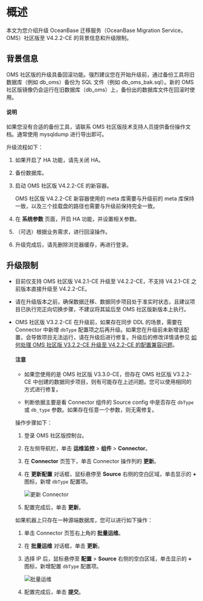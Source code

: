 # 概述

本文为您介绍升级 OceanBase 迁移服务（OceanBase Migration Service，OMS）社区版至 V4.2.2-CE 的背景信息和升级限制。

## 背景信息

OMS 社区版的升级具备回滚功能。强烈建议您在开始升级前，通过备份工具将旧数据库（例如 db_oms）备份为 SQL 文件（例如 db_oms_bak.sql）。新的 OMS 社区版镜像仍会运行在旧数据库（db_oms）上，备份出的数据库文件在回滚时使用。

<main id="notice" type='explain'>
<h4>说明</h4>
<p>如果您没有合适的备份工具，请联系 OMS 社区版技术支持人员提供备份操作文档。通常使用 mysqldump 进行导出即可。</p>
</main>

升级流程如下：

1. 如果开启了 HA 功能，请先关闭 HA。

2. 备份数据库。

3. 启动 OMS 社区版 V4.2.2-CE 的新容器。

   OMS 社区版 V4.2.2-CE 新容器使用的 meta 库需要与升级前的 meta 库保持一致，以及三个挂载盘的路径也需要与升级前保持完全一致。

4. 在 **系统参数** 页面，开启 HA 功能，并设置相关参数。

5. （可选）根据业务需求，进行回滚操作。

6. 升级完成后，请先删除浏览器缓存，再进行登录。

## 升级限制

* 目前仅支持 OMS 社区版 V4.2.1-CE 升级至 V4.2.2-CE，不支持 V4.2.1-CE 之前版本直接升级至 V4.2.2-CE。
  
* 请在升级版本之前，确保数据迁移、数据同步项目处于准实时状态，且建议项目已执行完正向切换步骤，不建议将其延后至 OMS 社区版新版本上执行。

* OMS 社区版 V3.2.2-CE 在升级前，如果存在同步 DDL 的场景，需要在 Connector 中新增 `dbType` 配置项之后再升级。如果您在升级前未新增该配置，会导致项目无法运行，请在升级后进行修复。升级后的修改详情请参见 [如何处理 OMS 社区版 V3.2.2-CE 升级至 V4.2.2-CE 的配置兼容问题](../1300.upgrade-guide/400.faq.md)。
  
  <main id="notice" type='notice'>
  <h4>注意</h4>
  <ul>
  <li>
  <p>如果您使用的是 OMS 社区版 V3.3.0-CE，但存在 OMS 社区版 V3.2.2-CE 中创建的数据同步项目，则有可能存在上述问题。您可以使用相同的方式进行修复。</p>
  </li>
  <li>
  <p>判断依据主要是看 Connector 组件的 Source config 中是否存在 <code>dbType</code> 或 <code>db_type</code> 参数。如果存在任意一个参数，则无需修复。</p>
  </li>
  </ul>
  </main>

  操作步骤如下：

    1. 登录 OMS 社区版控制台。

    2. 在左侧导航栏，单击 **运维监控** > **组件** > **Connector**。

    3. 在 **Connector** 页签下，单击 Connector 操作列的 **更新**。
  
    4. 在 **更新配置** 对话框，鼠标悬停至 **Source** 右侧的空白区域，单击显示的 **+** 图标，新增 `dbType` 配置项。

        ![更新 Connector](https://obbusiness-private.oss-cn-shanghai.aliyuncs.com/doc/img/oms/oms-enterprise/%E6%9B%B4%E6%96%B0%20Connector.png)

    5. 配置完成后，单击 **更新**。

  如果机器上只存在一种源端数据库，您可以进行如下操作：
  
    1. 单击 Connector 页签右上角的 **批量运维**。

    2. 在 **批量运维** 对话框，单击 **更新**。

    3. 选择 IP 后，鼠标悬停至 **配置** > **Source** 右侧的空白区域，单击显示的 **+** 图标，新增配置 `dbType` 配置项。

        ![批量运维](https://obbusiness-private.oss-cn-shanghai.aliyuncs.com/doc/img/oms/oms-enterprise/%E6%89%B9%E9%87%8F%E8%BF%90%E7%BB%B4.png)  

    4. 配置完成后，单击 **提交**。
